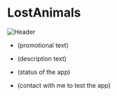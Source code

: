 # LostAnimals

![Header](https://user-images.githubusercontent.com/56566735/161317149-1abb07bf-3c39-4b5b-aec5-23fc957c7204.png)

* (promotional text)

* (description text)

* (status of the app)

* (contact with me to test the app)
